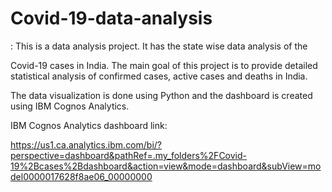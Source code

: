# Covid-19-data-analysis

: This is a data analysis project. It has the state wise data analysis of the 

Covid-19 cases in India. The main goal of this project is to provide detailed statistical analysis of confirmed cases, active cases and deaths in India. 

The data visualization is done using Python and the dashboard is created using IBM Cognos Analytics.

IBM Cognos Analytics dashboard link:

https://us1.ca.analytics.ibm.com/bi/?perspective=dashboard&pathRef=.my_folders%2FCovid-19%2Bcases%2Bdashboard&action=view&mode=dashboard&subView=model0000017628f8ae06_00000000
